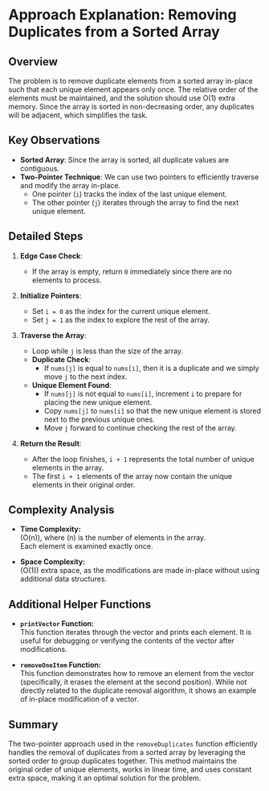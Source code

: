 # Approach Explanation: Removing Duplicates from a Sorted Array

## Overview

The problem is to remove duplicate elements from a sorted array in-place such that each unique element appears only once. The relative order of the elements must be maintained, and the solution should use O(1) extra memory. Since the array is sorted in non-decreasing order, any duplicates will be adjacent, which simplifies the task.

## Key Observations

- **Sorted Array**: Since the array is sorted, all duplicate values are contiguous.
- **Two-Pointer Technique**: We can use two pointers to efficiently traverse and modify the array in-place.
  - One pointer (`i`) tracks the index of the last unique element.
  - The other pointer (`j`) iterates through the array to find the next unique element.

## Detailed Steps

1. **Edge Case Check**:

   - If the array is empty, return `0` immediately since there are no elements to process.

2. **Initialize Pointers**:

   - Set `i = 0` as the index for the current unique element.
   - Set `j = 1` as the index to explore the rest of the array.

3. **Traverse the Array**:

   - Loop while `j` is less than the size of the array.
   - **Duplicate Check**:
     - If `nums[j]` is equal to `nums[i]`, then it is a duplicate and we simply move `j` to the next index.
   - **Unique Element Found**:
     - If `nums[j]` is not equal to `nums[i]`, increment `i` to prepare for placing the new unique element.
     - Copy `nums[j]` to `nums[i]` so that the new unique element is stored next to the previous unique ones.
     - Move `j` forward to continue checking the rest of the array.

4. **Return the Result**:
   - After the loop finishes, `i + 1` represents the total number of unique elements in the array.
   - The first `i + 1` elements of the array now contain the unique elements in their original order.

## Complexity Analysis

- **Time Complexity:**  
  \(O(n)\), where \(n\) is the number of elements in the array.  
  Each element is examined exactly once.

- **Space Complexity:**  
  \(O(1)\) extra space, as the modifications are made in-place without using additional data structures.

## Additional Helper Functions

- **`printVector` Function:**  
  This function iterates through the vector and prints each element. It is useful for debugging or verifying the contents of the vector after modifications.

- **`removeOneItem` Function:**  
  This function demonstrates how to remove an element from the vector (specifically, it erases the element at the second position). While not directly related to the duplicate removal algorithm, it shows an example of in-place modification of a vector.

## Summary

The two-pointer approach used in the `removeDuplicates` function efficiently handles the removal of duplicates from a sorted array by leveraging the sorted order to group duplicates together. This method maintains the original order of unique elements, works in linear time, and uses constant extra space, making it an optimal solution for the problem.
